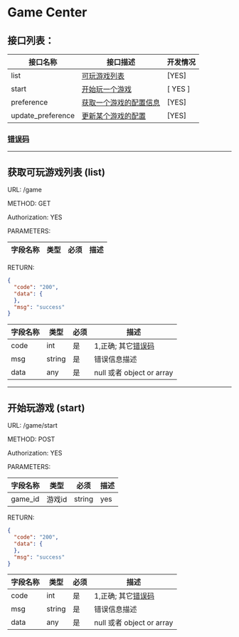 # Game Center

## 接口列表：

接口名称|接口描述|开发情况
---|---|---
list|[可玩游戏列表](#list)|[YES]
start|[开始玩一个游戏](#start)|[ YES ]
preference|[获取一个游戏的配置信息](#preference)|[YES]
update_preference|[更新某个游戏的配置](#update_preference)|[YES]


### [错误码](#error_code)

---

<div id="list"></div>

## 获取可玩游戏列表 (list)

URL: /game

METHOD: GET

Authorization: YES

PARAMETERS:

字段名称|类型|必须|描述
---|---|---|---

<div id="list"></div>
RETURN:

```json
{
  "code": "200",
  "data": {
  },
  "msg": "success"
}
```

字段名称|类型|必须|描述
---|---|---|---
code|int|是|1,正确; 其它[错误码](#error_code)
msg|string|是|错误信息描述
data| any | 是 | null 或者 object or array


---

## 开始玩游戏 (start)

URL: /game/start

METHOD: POST

Authorization: YES

PARAMETERS:

字段名称|类型|必须|描述
---|---|---|---
game_id | 游戏id | string | yes | 游戏id

<div id="start"></div>
RETURN:

```json
{
  "code": "200",
  "data": {
  },
  "msg": "success"
}
```

字段名称|类型|必须|描述
---|---|---|---
code|int|是|1,正确; 其它[错误码](#error_code)
msg|string|是|错误信息描述
data| any | 是 | null 或者 object or array



